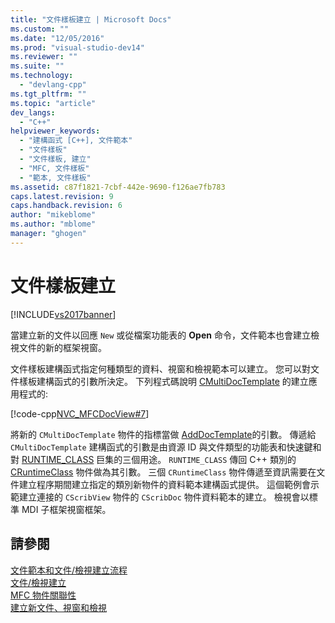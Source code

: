 ```yaml
---
title: "文件樣板建立 | Microsoft Docs"
ms.custom: ""
ms.date: "12/05/2016"
ms.prod: "visual-studio-dev14"
ms.reviewer: ""
ms.suite: ""
ms.technology: 
  - "devlang-cpp"
ms.tgt_pltfrm: ""
ms.topic: "article"
dev_langs: 
  - "C++"
helpviewer_keywords: 
  - "建構函式 [C++], 文件範本"
  - "文件樣板"
  - "文件樣板, 建立"
  - "MFC, 文件樣板"
  - "範本, 文件樣板"
ms.assetid: c87f1821-7cbf-442e-9690-f126ae7fb783
caps.latest.revision: 9
caps.handback.revision: 6
author: "mikeblome"
ms.author: "mblome"
manager: "ghogen"
---
```

# 文件樣板建立
[!INCLUDE[vs2017banner](../assembler/inline/includes/vs2017banner.md)]

當建立新的文件以回應 `New` 或從檔案功能表的 **Open** 命令，文件範本也會建立檢視文件的新的框架視窗。  
  
 文件樣板建構函式指定何種類型的資料、視窗和檢視範本可以建立。  您可以對文件樣板建構函式的引數所決定。  下列程式碼說明 [CMultiDocTemplate](../mfc/reference/cmultidoctemplate-class.md) 的建立應用程式的:  
  
 [!code-cpp[NVC_MFCDocView#7](../mfc/codesnippet/CPP/document-template-creation_1.cpp)]  
  
 將新的 `CMultiDocTemplate` 物件的指標當做 [AddDocTemplate](../Topic/CWinApp::AddDocTemplate.md)的引數。  傳遞給 `CMultiDocTemplate` 建構函式的引數是由資源 ID 與文件類型的功能表和快速鍵和對 [RUNTIME\_CLASS](../Topic/RUNTIME_CLASS.md) 巨集的三個用途。  `RUNTIME_CLASS` 傳回 C\+\+ 類別的 [CRuntimeClass](../mfc/reference/cruntimeclass-structure.md) 物件做為其引數。  三個 `CRuntimeClass` 物件傳遞至資訊需要在文件建立程序期間建立指定的類別新物件的資料範本建構函式提供。  這個範例會示範建立連接的 `CScribView` 物件的 `CScribDoc` 物件資料範本的建立。  檢視會以標準 MDI 子框架視窗框架。  
  
## 請參閱  
 [文件範本和文件\/檢視建立流程](../mfc/document-templates-and-the-document-view-creation-process.md)   
 [文件\/檢視建立](../mfc/document-view-creation.md)   
 [MFC 物件關聯性](../mfc/relationships-among-mfc-objects.md)   
 [建立新文件、視窗和檢視](../mfc/creating-new-documents-windows-and-views.md)